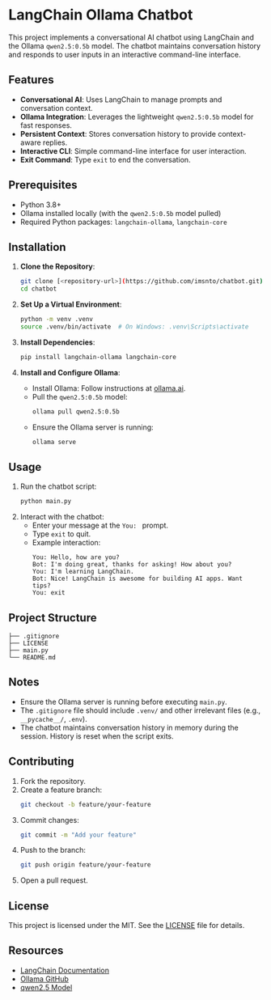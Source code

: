# LangChain Ollama Chatbot

This project implements a conversational AI chatbot using LangChain and the Ollama `qwen2.5:0.5b` model. The chatbot maintains conversation history and responds to user inputs in an interactive command-line interface.

## Features
- **Conversational AI**: Uses LangChain to manage prompts and conversation context.
- **Ollama Integration**: Leverages the lightweight `qwen2.5:0.5b` model for fast responses.
- **Persistent Context**: Stores conversation history to provide context-aware replies.
- **Interactive CLI**: Simple command-line interface for user interaction.
- **Exit Command**: Type `exit` to end the conversation.

## Prerequisites
- Python 3.8+
- Ollama installed locally (with the `qwen2.5:0.5b` model pulled)
- Required Python packages: `langchain-ollama`, `langchain-core`

## Installation
1. **Clone the Repository**:
   ```bash
   git clone [<repository-url>](https://github.com/imsnto/chatbot.git)
   cd chatbot
   ```

2. **Set Up a Virtual Environment**:
   ```bash
   python -m venv .venv
   source .venv/bin/activate  # On Windows: .venv\Scripts\activate
   ```

3. **Install Dependencies**:
   ```bash
   pip install langchain-ollama langchain-core
   ```

4. **Install and Configure Ollama**:
   - Install Ollama: Follow instructions at [ollama.ai](https://ollama.ai/).
   - Pull the `qwen2.5:0.5b` model:
     ```bash
     ollama pull qwen2.5:0.5b
     ```
   - Ensure the Ollama server is running:
     ```bash
     ollama serve
     ```

## Usage
1. Run the chatbot script:
   ```bash
   python main.py
   ```
2. Interact with the chatbot:
   - Enter your message at the `You: ` prompt.
   - Type `exit` to quit.
   - Example interaction:
     ```
     You: Hello, how are you?
     Bot: I'm doing great, thanks for asking! How about you?
     You: I'm learning LangChain.
     Bot: Nice! LangChain is awesome for building AI apps. Want tips?
     You: exit
     ```

## Project Structure
```
├── .gitignore             
├── LICENSE
├── main.py             
└── README.md             
```

## Notes
- Ensure the Ollama server is running before executing `main.py`.
- The `.gitignore` file should include `.venv/` and other irrelevant files (e.g., `__pycache__/`, `.env`).
- The chatbot maintains conversation history in memory during the session. History is reset when the script exits.

## Contributing
1. Fork the repository.
2. Create a feature branch:
   ```bash
   git checkout -b feature/your-feature
   ```
3. Commit changes:
   ```bash
   git commit -m "Add your feature"
   ```
4. Push to the branch:
   ```bash
   git push origin feature/your-feature
   ```
5. Open a pull request.

## License
This project is licensed under the MIT. See the [LICENSE](LICENSE) file for details.

## Resources
- [LangChain Documentation](https://python.langchain.com/docs/)
- [Ollama GitHub](https://github.com/ollama/ollama)
- [qwen2.5 Model](https://ollama.ai/library/qwen2.5)

